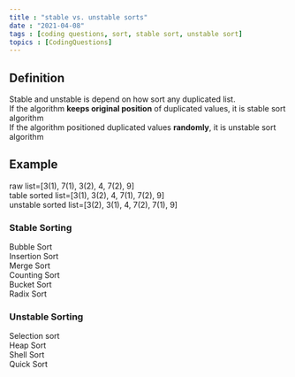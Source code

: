 ```yaml
---
title : "stable vs. unstable sorts"
date : "2021-04-08"
tags : [coding questions, sort, stable sort, unstable sort]
topics : [CodingQuestions]
---
```


## Definition

Stable and unstable is depend on how sort any duplicated list.   
If the algorithm **keeps original position** of duplicated values, it is stable sort algorithm  
If the algorithm positioned duplicated values **randomly**, it is unstable sort algorithm

## Example

raw list=[3(1), 7(1), 3(2), 4, 7(2), 9]   
table sorted list=[3(1), 3(2), 4, 7(1), 7(2), 9]   
unstable sorted list=[3(2), 3(1), 4, 7(2), 7(1), 9]   

### Stable Sorting

Bubble Sort   
Insertion Sort   
Merge Sort   
Counting Sort   
Bucket Sort   
Radix Sort   

### Unstable Sorting

Selection sort   
Heap Sort   
Shell Sort   
Quick Sort   
